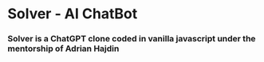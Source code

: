 # Solver - AI ChatBot 
### Solver is a ChatGPT clone coded in vanilla javascript under the mentorship of Adrian Hajdin
